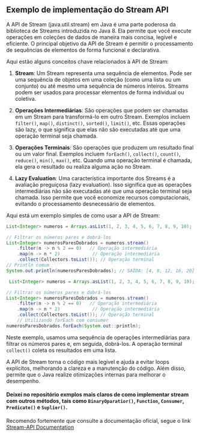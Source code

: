 ## Exemplo de implementação do Stream API
A API de Stream (java.util.stream) em Java é uma parte poderosa da biblioteca de Streams introduzida no Java 8. Ela permite que você execute operações em coleções de dados de maneira mais concisa, legível e eficiente. O principal objetivo da API de Stream é permitir o processamento de sequências de elementos de forma funcional e declarativa.

Aqui estão alguns conceitos chave relacionados à API de Stream:

1. **Stream**: Um Stream representa uma sequência de elementos. Pode ser uma sequência de objetos em uma coleção (como uma lista ou um conjunto) ou até mesmo uma sequência de números inteiros. Streams podem ser usados para processar elementos de forma individual ou coletiva.

2. **Operações Intermediárias**: São operações que podem ser chamadas em um Stream para transformá-lo em outro Stream. Exemplos incluem `filter()`, `map()`, `distinct()`, `sorted()`, `limit()`, etc. Essas operações são lazy, o que significa que elas não são executadas até que uma operação terminal seja chamada.

3. **Operações Terminais**: São operações que produzem um resultado final ou um valor final. Exemplos incluem `forEach()`, `collect()`, `count()`, `reduce()`, `min()`, `max()`, etc. Quando uma operação terminal é chamada, ela gera o resultado ou realiza alguma ação no Stream.

4. **Lazy Evaluation**: Uma característica importante dos Streams é a avaliação preguiçosa (lazy evaluation). Isso significa que as operações intermediárias não são executadas até que uma operação terminal seja chamada. Isso permite que você economize recursos computacionais, evitando o processamento desnecessário de elementos.

Aqui está um exemplo simples de como usar a API de Stream:

```java
List<Integer> numeros = Arrays.asList(1, 2, 3, 4, 5, 6, 7, 8, 9, 10);

// Filtrar os números pares e dobrá-los
List<Integer> numerosParesDobrados = numeros.stream()
    .filter(n -> n % 2 == 0)   // Operação intermediária
    .map(n -> n * 2)            // Operação intermediária
    .collect(Collectors.toList()); // Operação terminal
// Println comum
System.out.println(numerosParesDobrados); // SAÍDA: [4, 8, 12, 16, 20]
```

```java
 List<Integer> numeros = Arrays.asList(1, 2, 3, 4, 5, 6, 7, 8, 9, 10);

// Filtrar os números pares e dobrá-los
List<Integer> numerosParesDobrados = numeros.stream()
    .filter(n -> n % 2 == 0)   // Operação intermediária
    .map(n -> n * 2)            // Operação intermediária
    .collect(Collectors.toList()); // Operação terminal
    // Utilizando forEach com consumer
numerosParesDobrados.forEach(System.out::println);
```
Neste exemplo, usamos uma sequência de operações intermediárias para filtrar os números pares e, em seguida, dobrá-los. A operação terminal `collect()` coleta os resultados em uma lista.

A API de Stream torna o código mais legível e ajuda a evitar loops explícitos, melhorando a clareza e a manutenção do código. Além disso, permite que o Java realize otimizações internas para melhorar o desempenho.
#### Deixei no repositório exmplos mais claros de como implementar stream com outros métodos, tais como `BinaryOparatior()`, `Function`, `Consumer`, `Predicate()` e `Suplier()`.
Recomendo fortemente que consulte a documentação oficial, segue o link [Stream-API Documentation](https://www.oracle.com/br/technical-resources/articles/java-stream-api.html)
